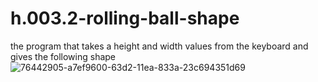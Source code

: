 # h.003.2-rolling-ball-shape
 the program that takes a height and width values from the keyboard and gives the following shape
 ![76442905-a7ef9600-63d2-11ea-833a-23c694351d69](https://user-images.githubusercontent.com/51479494/95015464-b8f54280-0655-11eb-880a-3e037ef32109.png)

